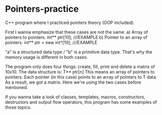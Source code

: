 # Pointers-practice
C++ program where I practiced pointers theory (OOP included).

First I wanna emphasize that these cases are not the same:
	a) Array of pointers to pointers.
		int** ptr[10]; ///EXAMPLE
	b) Pointer to an array of pointers.
		int** ptr = new int*[10]; ///EXAMPLE
      
"a" is a structured data type / "b" is a primitive data type. That's why the memory usage is different in both cases.

The program only does four things: create, fill, print and delete a matrix of 10x10.
The data structure is:
 	T** ptr[n]
This means an array of pointers to pointers. Each pointer (in this case) points to an array of pointers to T data. As a result, we got a matrix. Here we're using the two cases before mentioned.

If you wanna take a look of classes, templates, macros, constructors, destructors and output flow operators, this program has some examples of those topics. 
